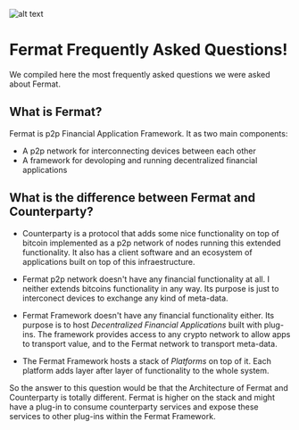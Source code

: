 ![alt text](https://github.com/bitDubai/media-kit/blob/master/Readme%20Image/Fermat%20Logotype/Fermat_Logo_3D.png "Fermat Logo")

# Fermat Frequently Asked Questions!

We compiled here the most frequently asked questions we were asked about Fermat. 

## What is Fermat?

Fermat is p2p Financial Application Framework. It as two main components:

* A p2p network for interconnecting devices between each other
* A framework for devoloping and running decentralized financial applications

## What is the difference between Fermat and Counterparty?

* Counterparty is a protocol that adds some nice functionality on top of bitcoin implemented as a p2p network of nodes running this extended functionality. It also has a client software and an ecosystem of applications built on top of this infraestructure.

* Fermat p2p network doesn't have any financial functionality at all. I neither extends bitcoins functionality in any way. Its purpose is just to interconect devices to exchange any kind of meta-data.

* Fermat Framework doesn't have any financial functionality either. Its purpose is to host _Decentralized Financial Applications_ built with plug-ins. The framework provides access to any crypto network to allow apps to transport value, and to the Fermat network to transport meta-data.

* The Fermat Framework hosts a stack of _Platforms_ on top of it. Each platform adds layer after layer of functionality to the whole system.

So the answer to this question would be that the Architecture of Fermat and Counterparty is totally different. Fermat is higher on the stack and might have a plug-in to consume counterparty services and expose these services to other plug-ins within the Fermat Framework.





